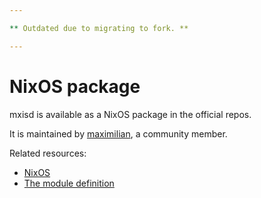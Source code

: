 ```yaml
---

** Outdated due to migrating to fork. **

---
```


# NixOS package
mxisd is available as a NixOS package in the official repos.

It is maintained by [maximilian](https://matrix.to/#/@maximilian:transformierende-gesellschaft.org), a community member.  

Related resources:
- [NixOS](https://nixos.org/)
- [The module definition](https://github.com/NixOS/nixpkgs/blob/master/nixos/modules/services/networking/mxisd.nix)
